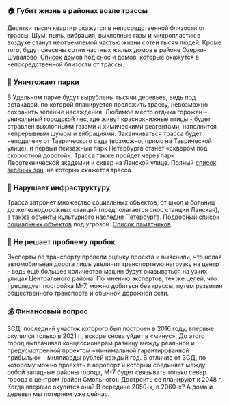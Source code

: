 
 ### 🏠 **Губит жизнь в районах возле трассы**
Десятки тысяч квартир окажутся в непосредственной близости от трассы. Шум, пыль, вибрация, выхлопные газы и микропластик в воздухе станут неотъемлемой частью жизни сотен тысяч людей. Кроме того, будут снесены сотни частных жилых домов в районе Озерки-Шувалово. 
[Список домов](/Список-жилых-домов-М7.pdf) под снос и домов, которые окажутся в непосредственной близости от трассы.

### 🌳 **Уничтожает парки**
В Удельном парке будут вырублены тысячи деревьев, ведь под эстакадой, по которой планируется проложить трассу, невозможно сохранить зеленые насаждения. Любимое место отдыха горожан –уникальный городской лес, где живут краснокнижные птицы -  будет отравлен выхлопными газами и химическими реагентами, наполнится непрерывным шумом и вибрациями. Заканчиваться трасса будет неподалеку от Таврического сада (возможно, прямо на Таврической улице), и первый пейзажный парк Петербурга станет «сквером под скоростной дорогой». Трасса также пройдет через парк Лесотехнической академии и сквер на Ланской улице. 
Полный [список зеленых зон](/Список-парков-М7.pdf), на которых скажется трасса.

### 🏥 **Нарушает инфраструктуру**
Трасса затронет множество социальных объектов, от школ и больниц до  железнодорожных станций (предполагается сноc станции Ланская), а также объекты культурного наследия Петербурга.  Подробный [список социальных объектов](/Список-инфраструктуры-М7.pdf) под угрозой. [Список памятников](/Список-памятников-М7.pdf).

### 🚗 **Не решает проблему пробок**
Эксперты по транспорту провели оценку проекта и выяснили, что новая автомобильная дорога лишь увеличит транспортную нагрузку на центр - ведь ещё большее количество машин будут оказываться на узких улицах Центрального района. По мнению экспертов, тех же целей, что преследует постройка М-7, можно добиться без трассы, путем развития общественного транспорта и обычной дорожной сети. 

### 💰 **Финансовый вопрос**
ЗСД, последний участок которого был построен в 2016 году, впервые окупился только в 2021 г., вскоре снова уйдет в «минус». До этого город выплачивал концессионерам разницу между реальной и предусмотренной проектом «минимальной гарантированной прибылью» - миллиарды рублей каждый год.  В отличие от ЗСД, по которому можно проехать в аэропорт и который соединяет между собой западные районы города, М-7 будет связывать только север города с центром (район Смольного). Достроить ее планируют к 2048 г. Когда впервые окупится она? В середине 2050-х, в 2060-х? А дома и деревья мы потеряем уже сейчас. 


